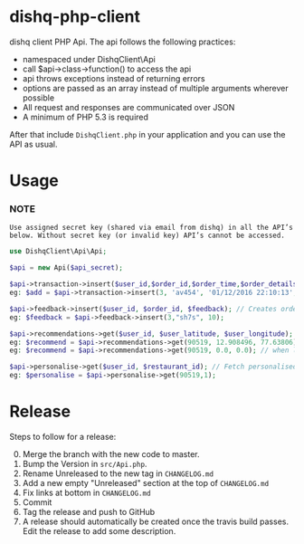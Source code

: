 # dishq-php-client

dishq client PHP Api. The api follows the following practices:

- namespaced under DishqClient\Api
- call $api->class->function() to access the api
- api throws exceptions instead of returning errors
- options are passed as an array instead of multiple arguments wherever possible
- All request and responses are communicated over JSON
- A minimum of PHP 5.3 is required

After that include `DishqClient.php` in your application and you can use the API as usual.

# Usage

### NOTE
` Use assigned secret key (shared via email from dishq) in all the API’s below. Without secret key (or invalid key) API’s cannot be accessed. `

```php
use DishqClient\Api\Api;

$api = new Api($api_secret);

$api->transaction->insert($user_id,$order_id,$order_time,$order_details); // Creates transaction history
eg: $add = $api->transaction->insert(3, 'av454', '01/12/2016 22:10:13', array(array('dish_id' => 1917 , 'quantity' => 1),array('dish_id' => 1905 ,'quantity' => 1)));

$api->feedback->insert($user_id, $order_id, $feedback); // Creates order feedback by user
eg: $feedback = $api->feedback->insert(3,"sh7s", 10);

$api->recommendations->get($user_id, $user_latitude, $user_longitude); // Fetch list of dishes (at latitude and longitude) recommended for user
eg: $recommend = $api->recommendations->get(90519, 12.908496, 77.63806); // when lat lon of user is available
eg: $recommend = $api->recommendations->get(90519, 0.0, 0.0); // when lat lon is NOT available

$api->personalise->get($user_id, $restaurant_id); // Fetch personalised menu of restaurant of user
eg: $personalise = $api->personalise->get(90519,1);

```

# Release

Steps to follow for a release:

0. Merge the branch with the new code to master.
1. Bump the Version in `src/Api.php`.
2. Rename Unreleased to the new tag in `CHANGELOG.md`
3. Add a new empty "Unreleased" section at the top of `CHANGELOG.md`
3. Fix links at bottom in `CHANGELOG.md`
4. Commit
5. Tag the release and push to GitHub
6. A release should automatically be created once the travis build passes. Edit the release to add some description.
